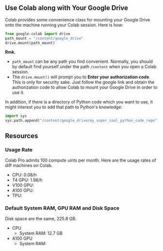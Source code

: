 

## Use Colab along with Your Google Drive
Colab provides some convenience class for mounting your Google Drive
onto the machine running your Colab session. Here is how:
```python
from google.colab import drive
path_mount = "/content/google_drive"
drive.mount(path_mount)
```

**Rmk.**

- `path_mount` can be any path you find convenient. Normally, you should by default find yourself under the
  path `/content` when you open a Colab session.
- The `drive.mount()` will prompt you to **Enter your authorization code**. This is only for security sake.
  Just follow the google link and obtain the authorization code to allow Colab to mount your Google Drive in order
  to use it.


In addition, if there is a directory of Python code which you want to use, it might interest you to add that path
to Python's knowledge:
```python
import sys
sys.path.append("/content/google_drive/my_super_cool_python_code_repo")
```


## Resources
### Usage Rate
Colab Pro admits 100 compute uints per month. Here are the usage rates
of diff machines on Colab.

- CPU: 0.08/h
- T4 GPU: 1.96/h
- V100 GPU:
- A100 GPU:
- TPU:


### Default System RAM, GPU RAM and Disk Space
Disk space are the same, 225.8 GB.

- CPU
    - System RAM: 12.7 GB
- A100 GPU
    - System RAM: 
